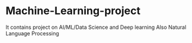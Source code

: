 # Machine-Learning-project
It contains project on AI/ML/Data Science and Deep learning
Also Natural Language Processing

